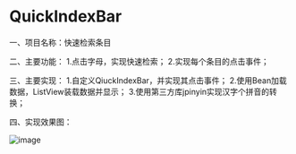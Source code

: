 # QuickIndexBar

 一、项目名称：快速检索条目
   
 二、主要功能：
    1.点击字母，实现快速检索；
    2.实现每个条目的点击事件；

三、主要实现：
    1.自定义QiuckIndexBar，并实现其点击事件；
    2.使用Bean加载数据，ListView装载数据并显示；
    3.使用第三方库jpinyin实现汉字个拼音的转换；

四、实现效果图：
    
![image](https://github.com/fightingxiaoc/QuickIndexBar/tree/master/picture)
